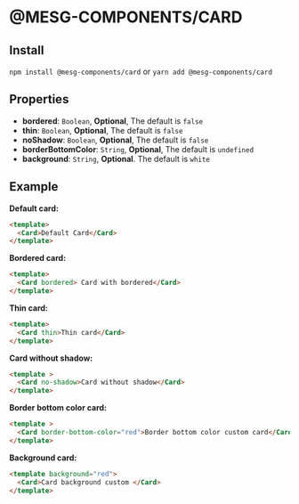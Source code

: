# @MESG-COMPONENTS/CARD

## Install

`npm install @mesg-components/card` or `yarn add @mesg-components/card`

## Properties

- **bordered**: `Boolean`, **Optional**, The default is `false`
- **thin**: `Boolean`, **Optional**, The default is `false`
- **noShadow**: `Boolean`, **Optional**, The default is `false`
- **borderBottomColor**: `String`, **Optional**, The default is `undefined`
- **background**: `String`, **Optional**. The default is `white`

## Example

**Default card:**
```html
<template>
  <Card>Default Card</Card>
</template>
```

**Bordered card:**
```html
<template>
  <Card bordered> Card with bordered</Card>
</template>
```

**Thin card:**
```html
<template>
  <Card thin>Thin card</Card>
</template>
```

**Card without shadow:**
```html
<template >
  <Card no-shadow>Card without shadow</Card>
</template>
```

**Border bottom color card:**
```html
<template >
  <Card border-bottom-color="red">Border bottom color custom card</Card>
</template>
```

**Background card:**
```html
<template background="red">
  <Card>Card background custom </Card>
</template>
```
